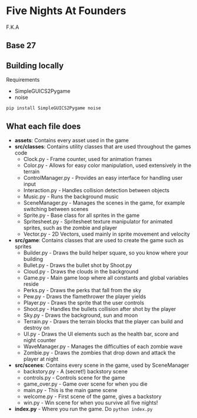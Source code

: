 # Five Nights At Founders
F.K.A
## Base 27

## Building locally

Requirements
- SimpleGUICS2Pygame
- noise

```shell
pip install SimpleGUICS2Pygame noise
```

## What each file does
- **assets**: Contains every asset used in the game
- **src/classes**: Contains utility classes that are used throughout the games code
  - Clock.py - Frame counter, used for animation frames
  - Color.py - Allows for easy color manipulation, used extensively in the terrain
  - ControlManager.py - Provides an easy interface for handling user input
  - Interaction.py - Handles collision detection between objects
  - Music.py - Runs the background music
  - SceneManager.py - Manages the scenes in the game, for example switching between scenes
  - Sprite.py - Base class for all sprites in the game
  - Spritesheet.py - Spritesheet texture manipulator for animated sprites, such as the zombie and player
  - Vector.py - 2D Vectors, used mainly in sprite movement and velocity
- **src/game**: Contains classes that are used to create the game such as sprites
  - Builder.py - Draws the build helper square, so you know where your building
  - Bullet.py - Draws the bullet shot by Shoot.py
  - Cloud.py - Draws the clouds in the background
  - Game.py - Main game loop where all constants and global variables reside
  - Perks.py - Draws the perks that fall from the sky
  - Pew.py - Draws the flamethrower the player yields
  - Player.py - Draws the sprite that the user controls
  - Shoot.py - Handles the bullets collision after shot by the player
  - Sky.py - Draws the background, sun and moon
  - Terrain.py - Draws the terrain blocks that the player can build and destroy on
  - UI.py - Draws the UI elements such as the health bar, score and night counter
  - WaveManager.py - Manages the difficulties of each zombie wave
  - Zombie.py - Draws the zombies that drop down and attack the player at night
- **src/scenes**: Contains every scene in the game, used by SceneManager
  - backstory.py - A (secret!) backstory scene
  - controls.py - Controls scene for the game
  - game_over.py - Game over scene for when you die
  - main.py - This is the main game scene
  - welcome.py - First scene of the game, gives a backstory
  - win.py - Win scene for when you survive all five nights!
- **index.py** - Where you run the game. Do `python index.py`
